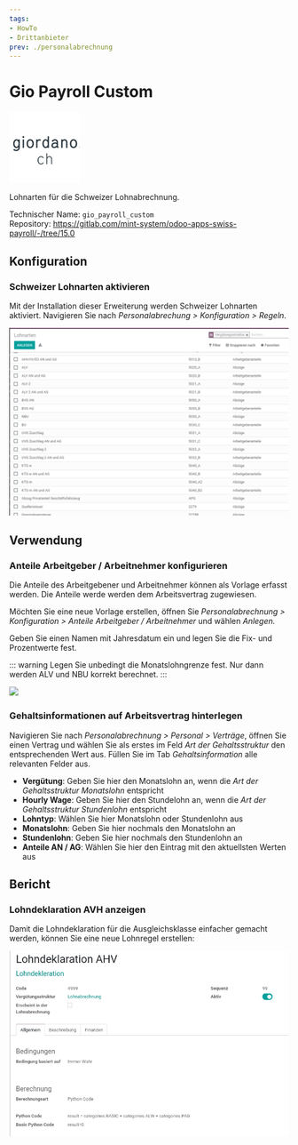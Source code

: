```yaml
---
tags:
- HowTo
- Drittanbieter
prev: ./personalabrechnung
---
```

# Gio Payroll Custom
![](assets/odoo_icon_gioardano.png)

Lohnarten für die Schweizer Lohnabrechnung.

Technischer Name: `gio_payroll_custom`\
Repository: <https://gitlab.com/mint-system/odoo-apps-swiss-payroll/-/tree/15.0>

## Konfiguration

### Schweizer Lohnarten aktivieren

Mit der Installation dieser Erweiterung werden Schweizer Lohnarten aktiviert. Navigieren Sie nach *Personalabrechung > Konfiguration > Regeln*.

![](assets/Swiss%20Payroll%20Vorschau.png)

## Verwendung

### Anteile Arbeitgeber / Arbeitnehmer konfigurieren

Die Anteile des Arbeitgebener und Arbeitnehmer können als Vorlage erfasst werden. Die Anteile werde werden dem Arbeitsvertrag zugewiesen.

Möchten Sie eine neue Vorlage erstellen, öffnen Sie *Personalabrechnung > Konfiguration > Anteile Arbeitgeber / Arbeitnehmer* und wählen *Anlegen.*

Geben Sie einen Namen mit Jahresdatum ein und legen Sie die Fix- und Prozentwerte fest.

::: warning
Legen Sie unbedingt die Monatslohngrenze fest. Nur dann werden ALV und NBU korrekt berechnet.
:::

![](assets/Pesonalabrechnung%20Anteile%20Arbeitnehmer%20Arbeitgebener.png)

### Gehaltsinformationen auf Arbeitsvertrag hinterlegen

Navigieren Sie nach *Personalabrechnung > Personal > Verträge*, öffnen Sie einen Vertrag und wählen Sie als erstes im Feld *Art der Gehaltsstruktur* den entsprechenden Wert aus. Füllen Sie im Tab *Gehaltsinformation* alle relevanten Felder aus.

* **Vergütung**: Geben Sie hier den Monatslohn an, wenn die *Art der Gehaltsstruktur* *Monatslohn* entspricht
* **Hourly Wage**: Geben Sie hier den Stundelohn an, wenn die *Art der Gehaltsstruktur* *Stundenlohn* entspricht
* **Lohntyp**: Wählen Sie hier Monatslohn oder Stundenlohn aus
* **Monatslohn**: Geben Sie hier nochmals den Monatslohn an
* **Stundenlohn**: Geben Sie hier nochmals den Stundenlohn an
* **Anteile AN / AG**: Wählen Sie hier den Eintrag mit den aktuellsten Werten aus

## Bericht

### Lohndeklaration AVH anzeigen

Damit die Lohndeklaration für die Ausgleichsklasse einfacher gemacht werden, können Sie eine neue Lohnregel erstellen:

![](assets/Payroll%20Customizations%20Giordano%20Lohndeklaration.png)
